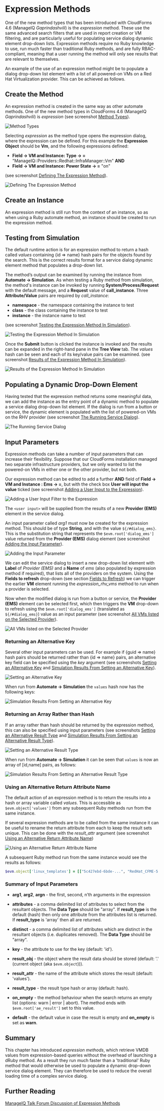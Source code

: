 # Expression Methods

One of the new method types that has been introduced with CloudForms 4.6 (ManageIQ *Gaprindashvili*) is the *expression* method. These use the same advanced search filters that are used in report creation or VM filtering, and are particularly useful for populating service dialog dynamic element drop-down lists. Expression methods require no Ruby knowledge to use, run much faster than traditional Ruby methods, and are fully RBAC-compliant, meaning that a user running the method will only see results that are relevant to themselves.

An example of the use of an expression method might be to populate a dialog drop-down list element with a list of all powered-on VMs on a Red Hat Virtualization provider. This can be achieved as follows.

## Create the Method

An expression method is created in the same way as other automate methods. One of the new method types in CloudForms 4.6 (ManageIQ *Gaprindashvili*) is *expression* (see screenshot [Method Types](#i1)).

![Method Types](images/screenshot1.png)
 

Selecting *expression* as the method type opens the expression dialog, where the expression can be defined. For this example the **Expression Object** should be **Vm**, and the following expressions defined:

* **Field → VM and Instance: Type → =** "ManageIQ::Providers::Redhat::InfraManager::Vm" **AND**
* **Field → VM and Instance: Power State → =** "on"

(see screenshot [Defining The Expression Method](#i2)).

![Defining The Expression Method](images/screenshot2.png) 

## Create an Instance

An expression method is still run from the context of an instance, so as when using a Ruby automate method, an instance should be created to run the expression method.

## Testing from Simulation

The default runtime action is for an expression method to return a hash called *values* containing {id ⇒ name} hash pairs for the objects found by the search. This is the correct results format for a service dialog dynamic element method that populates a drop-down list.

The method’s output can be examined by running the instance from **Automate → Simulation**. As when testing a Ruby method from simulation, the method's instance can be invoked by running **System/Process/Request** with the default message, and a **Request** value of **call\_instance**. Three **Attribute/Value** pairs are required by _call\_instance_:

* **namespace** - the namespace containing the instance to test
* **class** - the class containing the instance to test
* **instance** - the instance name to test

(see screenshot [Testing the Expression Method In Simulation](#i3)).

![Testing the Expression Method In Simulation](images/screenshot12.png) 

Once the **Submit** button is clicked the instance is invoked and the results can be expanded in the right-hand pane in the **Tree View** tab. The _values_ hash can be seen and each of its key/value pairs can be examined. (see screenshot [Results of the Expression Method In Simulation](#i3)).

![Results of the Expression Method In Simulation](images/screenshot3.png) 

## Populating a Dynamic Drop-Down Element

Having tested that the expression method returns some meaningful data, we can add the instance as the entry point of a dynamic method to populate a service dialog drop-down list element. If the dialog is run from a button or service, the dynamic element is populated with the list of powered-on VMs on the RHV provider (see screenshot [The Running Service Dialog](#i4)).

![The Running Service Dialog](images/screenshot4.png) 

## Input Parameters

Expression methods can take a number of input parameters that can increase their flexibility. Suppose that our CloudForms installation managed two separate infrastructure providers, but we only wanted to list the powered-on VMs in either one or the other provider, but not both.  

Our expression method can be edited to add a further **AND** field of **Field → VM and Instance : Ems → =**, but with the check box **User will input the value** ticked (see screenshot [Adding a User Input to the Expression](#i5)).

![Adding a User Input Filter to the Expression](images/screenshot5.png)

The `<user input>` will be supplied from the results of a new **Provider (EMS)** element in the service dialog.

An input parameter called *arg1* must now be created for the expression method. This should be of type **String**, and with the value `${/#dialog_ems}`. This is the substitution string that represents the `$evm.root['dialog_ems']` value returned from the **Provider (EMS)** dialog element (see screenshot [Adding the Input Parameter](#i6)).

![Adding the Input Parameter](images/screenshot6.png)

We can edit the service dialog to insert a new drop-down list element with **Label** of _Provider (EMS)_ and a **Name** of _ems_ (also populated by expression method if required), that lists all of the providers on the system. Using the **Fields to refresh** drop-down (see section [Fields to Refresh](../new_service_dialog_editor/chapter.md#fields_to_refresh)) we can trigger the earlier **VM** element running the _expression\_rhv\_vms_ method to run when a provider is selected. 

Now when the modified dialog is run from a button or service, the **Provider (EMS)** element can be selected first, which then triggers the **VM** drop-down to refresh using the `$evm.root['dialog_ems']` (translated as `${/#dialog_ems}`) value as an input parameter (see screenshot [All VMs listed on the Selected Provider](#i7)).

![All VMs listed on the Selected Provider](images/screenshot7.png)  

### Returning an Alternative Key

Several other input parameters can be used. For example if {guid ⇒ name} hash pairs should be returned rather than {id ⇒ name} pairs, an alternative key field can be specified using the _key_ argument (see screenshots [Setting an Alternative Key](#i8) and [Simulation Results From Setting an Alternative Key](#i9)).

![Setting an Alternative Key](images/screenshot8.png)

When run from **Automate -> Simulation** the `values` hash now has the following keys:

![Simulation Results From Setting an Alternative Key](images/screenshot9.png)

### Returning an Array Rather than Hash

If an array rather than hash should be returned by the expression method, this can also be specified using input parameters (see screenshots [Setting an Alternative Result Type](#i10) and [Simulation Results From Setting an Alternative Result Type](#i11)).

![Setting an Alternative Result Type](images/screenshot10.png)

When run from **Automate -> Simulation** it can be seen that `values` is now an array of [id,name] pairs, as follows: 

![Simulation Results From Setting an Alternative Result Type](images/screenshot11.png)

### Using an Alternative Return Attribute Name

The default action of an expression method is to return the results into a hash or array variable called _values_. This is accessible as `$evm.object['values']` from any subsequent Ruby methods run from the same instance.

If several expression methods are to be called from the same instance it can be useful to rename the return attribute from each to keep the result sets unique. This can be done with the _result\_attr_ argument (see screenshot [Using an Alternative Return Attribute Name](#i12))

![Using an Alternative Return Attribute Name](images/screenshot13.png)

A subsequent Ruby method run from the same instance would see the results as follows:

``` ruby
$evm.object['linux_templates'] = [["5c427ebd-6bde-...", "RedHat_CFME-5.8.0.17", 1],...]
```

### Summary of Input Parameters

  - **arg1**, **arg2**, **argn** - the first, second, n’th arguments in the expression

  - **attributes** - a comma delimited list of attributes to select from the resultant objects. The **Data Type** should be "array". If **result\_type** is the default (hash) then only one attribute from the attributes list is returned. If **result\_type** is 'array' then all are returned.

  - **distinct** - a comma delimited list of attributes which are distinct in the resultant objects (i.e. duplicates removed). The **Data Type** should be "array".

  - **key** - the attribute to use for the key (default: 'id').

  - **result\_obj**  - the object where the result data should be stored (default: '.' (current object (aka `$evm.object`))).

  - **result\_attr**  - the name of the attribute which stores the result (default: 'values').

  - **result\_type** - the result type hash or array (default: hash).

  - **on\_empty** - the method behaviour when the search returns an empty list (options: warn | error | abort). The method ends with `$evm.root['ae_result']` set to this value.

  - **default** - the default value in case the result is empty and **on\_empty** is set as **warn**.

## Summary

This chapter has introduced _expression methods_, which retrieve VMDB values from expression-based queries without the overhead of launching a dRuby method. As a result they run much faster than a 'traditional' Ruby method that would otherwise be used to populate a dynamic drop-down service dialog element. They can therefore be used to reduce the overall loading time of a complex service dialog.


## Further Reading

[ManageIQ Talk Forum Discussion of Expression Methods](http://talk.manageiq.org/t/automate-expression-methods/3071)
